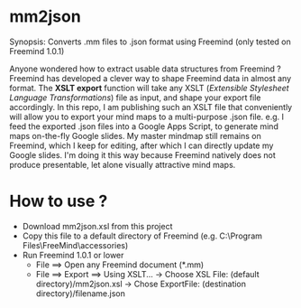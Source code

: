 # mm2json
Synopsis: Converts .mm files to .json format using Freemind (only tested on Freemind 1.0.1)

Anyone wondered how to extract usable data structures from Freemind ? Freemind has developed a clever way to shape Freemind data in almost any format.
The **XSLT export** function will take any XSLT (*Extensible Stylesheet Language Transformations*) file as input, and shape your export file accordingly.
In this repo, I am publishing such an XSLT file that conveniently will allow you to export your mind maps to a multi-purpose .json file.
e.g. I feed the exported .json files into a Google Apps Script, to generate mind maps on-the-fly Google slides.  My master mindmap still remains on Freemind, which I keep for editing, after which I can directly update my Google slides.  I'm doing it this way because Freemind natively does not produce presentable, let alone visually attractive mind maps.

# How to use ?

- Download mm2json.xsl from this project
- Copy this file to a default directory of Freemind (e.g. C:\Program Files\FreeMind\accessories)
- Run Freemind 1.0.1 or lower
  - File ==> Open any Freemind document (*.mm)
  - File ==> Export ==> Using XSLT...
    -> Choose XSL File: (default directory)/mm2json.xsl
    -> Chose ExportFile: (destination directory)/filename.json

